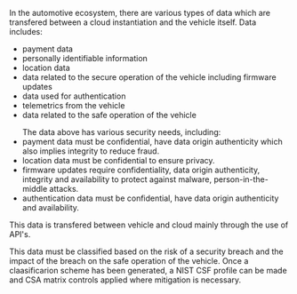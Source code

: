 In the automotive ecosystem, there are various types of data which are transfered between a cloud instantiation and the vehicle itself. Data includes:
<ul>
  <li>payment data</li>
  <li> personally identifiable information</li>
  <li>location data</li>
  <li>data related to the secure operation of the vehicle including firmware updates</li>
  <li>data used for authentication</li>
  <li>telemetrics from the vehicle</li>
  <li>data related to the safe operation of the vehicle</li>
</ul>

<ul>The data above has various security needs, including:
<li>payment data must be confidential, have data origin authenticity which also implies integrity to reduce fraud.</li>
<li>location data must be confidential to ensure privacy.</li>
<li>firmware updates require confidentiality, data origin authenticity, integrity and availability to protect against malware, person-in-the-middle attacks. </li>
<li>authentication data must be confidential, have data origin authenticity and availability.</li>
</ul>



This data is transfered between vehicle and cloud mainly through the use of API's.
<p></p>
This data must be classified based on the risk of a security breach and the impact of the breach on the safe operation of the vehicle. Once a claasificarion scheme has been generated, a NIST CSF profile can be made and CSA matrix controls applied where mitigation is necessary. 
